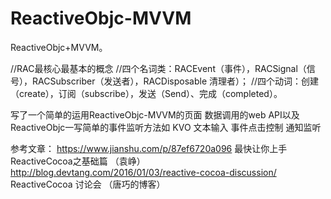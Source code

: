 # ReactiveObjc-MVVM
ReactiveObjc+MVVM。

//RAC最核心最基本的概念
//四个名词类：RACEvent（事件），RACSignal（信号），RACSubscriber（发送者），RACDisposable   清理者）；
//四个动词：创建（create），订阅（subscribe），发送（Send）、完成（completed）。

写了一个简单的运用ReactiveObjc-MVVM的页面 数据调用的web API以及ReactiveObjc一写简单的事件监听方法如 KVO 文本输入 事件点击控制 通知监听

参考文章：
https://www.jianshu.com/p/87ef6720a096  最快让你上手ReactiveCocoa之基础篇 （袁峥）
http://blog.devtang.com/2016/01/03/reactive-cocoa-discussion/  ReactiveCocoa 讨论会 （唐巧的博客）
